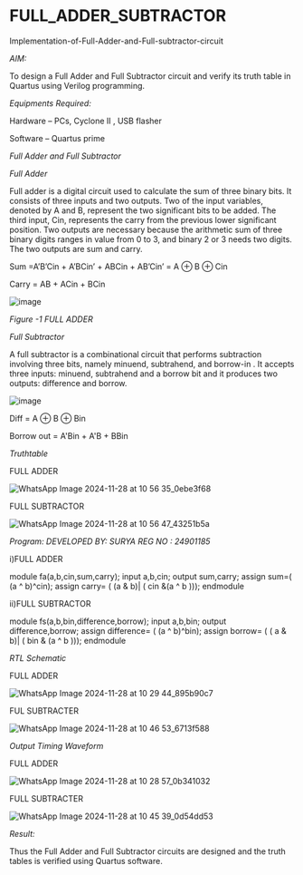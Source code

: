# FULL_ADDER_SUBTRACTOR

Implementation-of-Full-Adder-and-Full-subtractor-circuit

*AIM:*

To design a Full Adder and Full Subtractor circuit and verify its truth table in Quartus using Verilog programming.

*Equipments Required:*

Hardware – PCs, Cyclone II , USB flasher

Software – Quartus prime

*Full Adder and Full Subtractor*

*Full Adder*

Full adder is a digital circuit used to calculate the sum of three binary bits. It consists of three inputs and two outputs. Two of the input variables, denoted by A and B, represent the two significant bits to be added. The third input, Cin, represents the carry from the previous lower significant position. Two outputs are necessary because the arithmetic sum of three binary digits ranges in value from 0 to 3, and binary 2 or 3 needs two digits. The two outputs are sum and carry.

Sum =A’B’Cin + A’BCin’ + ABCin + AB’Cin’ = A ⊕ B ⊕ Cin 

Carry = AB + ACin + BCin

![image](https://github.com/naavaneetha/FULL_ADDER_SUBTRACTOR/assets/154305477/0f30ba51-5ffb-4198-845f-18e054f675e7)

*Figure -1 FULL ADDER*

*Full Subtractor*

A full subtractor is a combinational circuit that performs subtraction involving three bits, namely minuend, subtrahend, and borrow-in . It accepts three inputs: minuend, subtrahend and a borrow bit and it produces two outputs: difference and borrow.

![image](https://github.com/naavaneetha/FULL_ADDER_SUBTRACTOR/assets/154305477/02b24f51-ab51-4304-9ad6-7b81ffc1ead5)

Diff = A ⊕ B ⊕ Bin 

Borrow out = A'Bin + A'B + BBin

*Truthtable*

FULL ADDER

![WhatsApp Image 2024-11-28 at 10 56 35_0ebe3f68](https://github.com/user-attachments/assets/fe460178-70b1-445e-bfb2-2e7fdfb020f0)


FULL SUBTRACTOR

![WhatsApp Image 2024-11-28 at 10 56 47_43251b5a](https://github.com/user-attachments/assets/20bab93e-9726-427d-a788-7c7622f515a9)




*Program:*
*DEVELOPED BY: SURYA*
*REG NO : 24901185*


i)FULL ADDER

module fa(a,b,cin,sum,carry);
input a,b,cin;
output sum,carry;
assign sum=( (a ^ b)^cin);
assign carry= ( (a & b)| ( cin &(a ^ b )));
endmodule


ii)FULL SUBTRACTOR

module fs(a,b,bin,difference,borrow);
input a,b,bin;
output difference,borrow;
assign difference= ( (a ^ b)^bin);
assign borrow= ( ( a & b)| ( bin & (a ^ b )));
endmodule

*RTL Schematic*

FULL ADDER

![WhatsApp Image 2024-11-28 at 10 29 44_895b90c7](https://github.com/user-attachments/assets/e2a4fa9b-f464-4fe2-8480-a17ea3ffba71)



FUL SUBTRACTER

![WhatsApp Image 2024-11-28 at 10 46 53_6713f588](https://github.com/user-attachments/assets/1173558c-d8f8-4990-8248-999663fdce5b)



*Output Timing Waveform*

FULL ADDER

![WhatsApp Image 2024-11-28 at 10 28 57_0b341032](https://github.com/user-attachments/assets/8780ea0e-dd52-4e1a-8fec-d4906aece85a)



FULL SUBTRACTER

![WhatsApp Image 2024-11-28 at 10 45 39_0d54dd53](https://github.com/user-attachments/assets/25d9a9a4-9b5e-456a-8acb-20ed4407053b)



*Result:*

Thus the Full Adder and Full Subtractor circuits are designed and the truth tables is verified using Quartus software.
